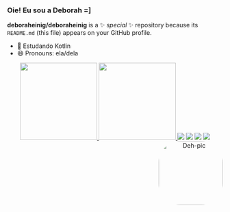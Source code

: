 ### Oie! Eu sou a Deborah =]

**deboraheinig/deboraheinig** is a ✨ _special_ ✨ repository because its `README.md` (this file) appears on your GitHub profile.

- 🌱 Estudando Kotlin
- 😄 Pronouns: ela/dela

<div align="center">
  <a href="https://github.com/deboraheinig">
  <img height="180em" src="https://github-readme-stats.vercel.app/api?username=deboraheinig&show_icons=true&theme=synthwave&include_all_commits=true&count_private=true"/>
  <img height="180em" src="https://github-readme-stats.vercel.app/api/top-langs/?username=deboraheinig&layout=compact&langs_count=7&theme=synthwave"/>
    <img align="right" alt="Deh-pic" height="150" style="border-radius:50px;" src="https://twitter.com/i/status/1496279726125723650>
</div>
  
  ##
 
<div> 
  <a href="https://instagram.com/deboraheinig/" target="_blank"><img src="https://img.shields.io/badge/-Instagram-%23E4405F?style=for-the-badge&logo=instagram&logoColor=white" target="_blank"></a>
 	<a href="https://www.twitch.tv/deboraheinig" target="_blank"><img src="https://img.shields.io/badge/Twitch-9146FF?style=for-the-badge&logo=twitch&logoColor=white" target="_blank"></a>
 <a href="https://discord.gg/ZXgKBeqK" target="_blank"><img src="https://img.shields.io/badge/Discord-7289DA?style=for-the-badge&logo=discord&logoColor=white" target="_blank"></a> 
  <a href="https://www.linkedin.com/in/deboraheinig/" target="_blank"><img src="https://img.shields.io/badge/-LinkedIn-%230077B5?style=for-the-badge&logo=linkedin&logoColor=white" target="_blank"></a> 
  
